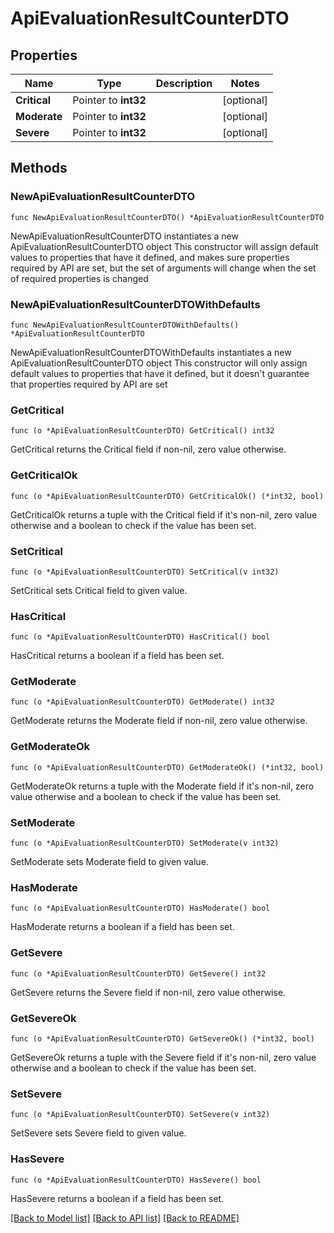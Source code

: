# ApiEvaluationResultCounterDTO

## Properties

Name | Type | Description | Notes
------------ | ------------- | ------------- | -------------
**Critical** | Pointer to **int32** |  | [optional] 
**Moderate** | Pointer to **int32** |  | [optional] 
**Severe** | Pointer to **int32** |  | [optional] 

## Methods

### NewApiEvaluationResultCounterDTO

`func NewApiEvaluationResultCounterDTO() *ApiEvaluationResultCounterDTO`

NewApiEvaluationResultCounterDTO instantiates a new ApiEvaluationResultCounterDTO object
This constructor will assign default values to properties that have it defined,
and makes sure properties required by API are set, but the set of arguments
will change when the set of required properties is changed

### NewApiEvaluationResultCounterDTOWithDefaults

`func NewApiEvaluationResultCounterDTOWithDefaults() *ApiEvaluationResultCounterDTO`

NewApiEvaluationResultCounterDTOWithDefaults instantiates a new ApiEvaluationResultCounterDTO object
This constructor will only assign default values to properties that have it defined,
but it doesn't guarantee that properties required by API are set

### GetCritical

`func (o *ApiEvaluationResultCounterDTO) GetCritical() int32`

GetCritical returns the Critical field if non-nil, zero value otherwise.

### GetCriticalOk

`func (o *ApiEvaluationResultCounterDTO) GetCriticalOk() (*int32, bool)`

GetCriticalOk returns a tuple with the Critical field if it's non-nil, zero value otherwise
and a boolean to check if the value has been set.

### SetCritical

`func (o *ApiEvaluationResultCounterDTO) SetCritical(v int32)`

SetCritical sets Critical field to given value.

### HasCritical

`func (o *ApiEvaluationResultCounterDTO) HasCritical() bool`

HasCritical returns a boolean if a field has been set.

### GetModerate

`func (o *ApiEvaluationResultCounterDTO) GetModerate() int32`

GetModerate returns the Moderate field if non-nil, zero value otherwise.

### GetModerateOk

`func (o *ApiEvaluationResultCounterDTO) GetModerateOk() (*int32, bool)`

GetModerateOk returns a tuple with the Moderate field if it's non-nil, zero value otherwise
and a boolean to check if the value has been set.

### SetModerate

`func (o *ApiEvaluationResultCounterDTO) SetModerate(v int32)`

SetModerate sets Moderate field to given value.

### HasModerate

`func (o *ApiEvaluationResultCounterDTO) HasModerate() bool`

HasModerate returns a boolean if a field has been set.

### GetSevere

`func (o *ApiEvaluationResultCounterDTO) GetSevere() int32`

GetSevere returns the Severe field if non-nil, zero value otherwise.

### GetSevereOk

`func (o *ApiEvaluationResultCounterDTO) GetSevereOk() (*int32, bool)`

GetSevereOk returns a tuple with the Severe field if it's non-nil, zero value otherwise
and a boolean to check if the value has been set.

### SetSevere

`func (o *ApiEvaluationResultCounterDTO) SetSevere(v int32)`

SetSevere sets Severe field to given value.

### HasSevere

`func (o *ApiEvaluationResultCounterDTO) HasSevere() bool`

HasSevere returns a boolean if a field has been set.


[[Back to Model list]](../README.md#documentation-for-models) [[Back to API list]](../README.md#documentation-for-api-endpoints) [[Back to README]](../README.md)


